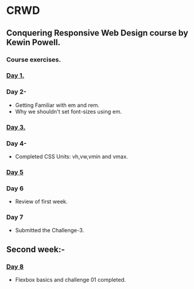 # CRWD

## Conquering Responsive Web Design course by Kewin Powell.

### Course exercises.
### [Day 1.](https://prasad-mutnale.github.io/CRWD/Day-01/challenge1/)
### Day 2-
- Getting Familiar with em and rem.
- Why we shouldn't set font-sizes using em.
### [Day 3.](https://prasad-mutnale.github.io/CRWD/Day-03/challenge2/)
### Day 4-
- Completed CSS Units: vh,vw,vmin and vmax.

### [Day 5](https://prasad-mutnale.github.io/CRWD/Day-05/challenge3/)

### Day 6
- Review of first week.

### Day 7
- Submitted the Challenge-3.

## Second week:-

### [Day 8](https://prasad-mutnale.github.io/CRWD/Day-08/index.html)
- Flexbox basics and challenge 01 completed.
